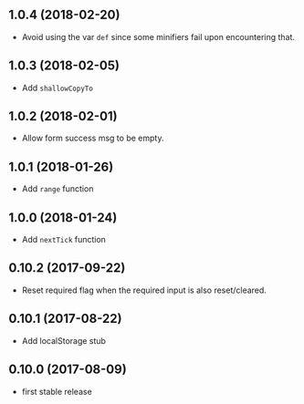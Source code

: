 ## 1.0.4 (2018-02-20)

* Avoid using the var `def` since some minifiers fail upon encountering that.

## 1.0.3 (2018-02-05)

* Add `shallowCopyTo`

## 1.0.2 (2018-02-01)

* Allow form success msg to be empty.

## 1.0.1 (2018-01-26)

* Add `range` function

## 1.0.0 (2018-01-24)

* Add `nextTick` function

## 0.10.2 (2017-09-22)

* Reset required flag when the required input is also reset/cleared.

## 0.10.1 (2017-08-22)

* Add localStorage stub

## 0.10.0 (2017-08-09)

* first stable release
